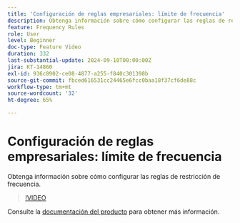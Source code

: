 ```yaml
---
title: 'Configuración de reglas empresariales: límite de frecuencia'
description: Obtenga información sobre cómo configurar las reglas de restricción de frecuencia.
feature: Frequency Rules
role: User
level: Beginner
doc-type: Feature Video
duration: 332
last-substantial-update: 2024-09-10T00:00:00Z
jira: KT-14860
exl-id: 936c8902-ce08-4877-a255-f840c301398b
source-git-commit: fbced616531cc24465e6fcc0baa18f37cf6de88c
workflow-type: tm+mt
source-wordcount: '32'
ht-degree: 65%

---
```


# Configuración de reglas empresariales: límite de frecuencia

Obtenga información sobre cómo configurar las reglas de restricción de frecuencia.

>[!VIDEO](https://video.tv.adobe.com/v/3433398/?learn=on&captions=spa)

Consulte la [documentación del producto](https://experienceleague.adobe.com/es/docs/journey-optimizer/using/configuration/frequency-rules) para obtener más información.
